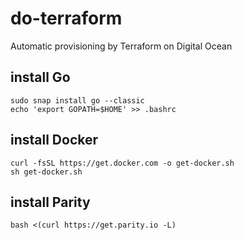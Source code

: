 # do-terraform
Automatic provisioning by Terraform on Digital Ocean

## install Go
```
sudo snap install go --classic
echo 'export GOPATH=$HOME' >> .bashrc
```
## install Docker
```
curl -fsSL https://get.docker.com -o get-docker.sh
sh get-docker.sh
```
## install Parity
```
bash <(curl https://get.parity.io -L)
```
